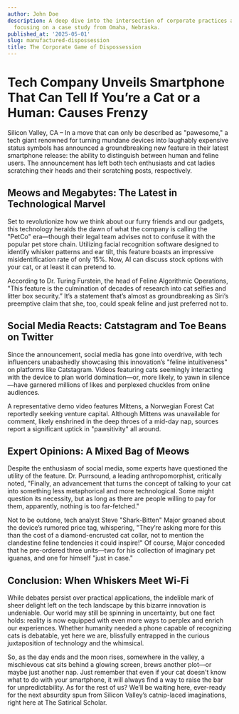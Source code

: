 ```yaml
---
author: John Doe
description: A deep dive into the intersection of corporate practices and racial marginalization,
  focusing on a case study from Omaha, Nebraska.
published_at: '2025-05-01'
slug: manufactured-dispossession
title: The Corporate Game of Dispossession
---
```


# Tech Company Unveils Smartphone That Can Tell If You’re a Cat or a Human: Causes Frenzy

Silicon Valley, CA – In a move that can only be described as "pawesome," a tech giant renowned for turning mundane devices into laughably expensive status symbols has announced a groundbreaking new feature in their latest smartphone release: the ability to distinguish between human and feline users. The announcement has left both tech enthusiasts and cat ladies scratching their heads and their scratching posts, respectively.

## Meows and Megabytes: The Latest in Technological Marvel

Set to revolutionize how we think about our furry friends and our gadgets, this technology heralds the dawn of what the company is calling the "PetCo" era—though their legal team advises not to confuse it with the popular pet store chain. Utilizing facial recognition software designed to identify whisker patterns and ear tilt, this feature boasts an impressive misidentification rate of only 15%. Now, AI can discuss stock options with your cat, or at least it can pretend to.

According to Dr. Turing Furstein, the head of Feline Algorithmic Operations, "This feature is the culmination of decades of research into cat selfies and litter box security.” It’s a statement that’s almost as groundbreaking as Siri’s preemptive claim that she, too, could speak feline and just preferred not to.

## Social Media Reacts: Catstagram and Toe Beans on Twitter

Since the announcement, social media has gone into overdrive, with tech influencers unabashedly showcasing this innovation’s "feline intuitiveness" on platforms like Catstagram. Videos featuring cats seemingly interacting with the device to plan world domination—or, more likely, to yawn in silence—have garnered millions of likes and perplexed chuckles from online audiences.

A representative demo video features Mittens, a Norwegian Forest Cat reportedly seeking venture capital. Although Mittens was unavailable for comment, likely enshrined in the deep throes of a mid-day nap, sources report a significant uptick in "pawsitivity" all around.

## Expert Opinions: A Mixed Bag of Meows

Despite the enthusiasm of social media, some experts have questioned the utility of the feature. Dr. Purrsound, a leading anthropomorphist, critically noted, "Finally, an advancement that turns the concept of talking to your cat into something less metaphorical and more technological. Some might question its necessity, but as long as there are people willing to pay for them, apparently, nothing is too far-fetched."

Not to be outdone, tech analyst Steve "Shark-Bitten" Major groaned about the device’s rumored price tag, whispering, "They’re asking more for this than the cost of a diamond-encrusted cat collar, not to mention the clandestine feline tendencies it could inspire!" Of course, Major conceded that he pre-ordered three units—two for his collection of imaginary pet iguanas, and one for himself "just in case."

## Conclusion: When Whiskers Meet Wi-Fi

While debates persist over practical applications, the indelible mark of sheer delight left on the tech landscape by this bizarre innovation is undeniable. Our world may still be spinning in uncertainty, but one fact holds: reality is now equipped with even more ways to perplex and enrich our experiences. Whether humanity needed a phone capable of recognizing cats is debatable, yet here we are, blissfully entrapped in the curious juxtaposition of technology and the whimsical.

So, as the day ends and the moon rises, somewhere in the valley, a mischievous cat sits behind a glowing screen, brews another plot—or maybe just another nap. Just remember that even if your cat doesn't know what to do with your smartphone, it will always find a way to raise the bar for unpredictability. As for the rest of us? We’ll be waiting here, ever-ready for the next absurdity spun from Silicon Valley’s catnip-laced imaginations, right here at The Satirical Scholar.